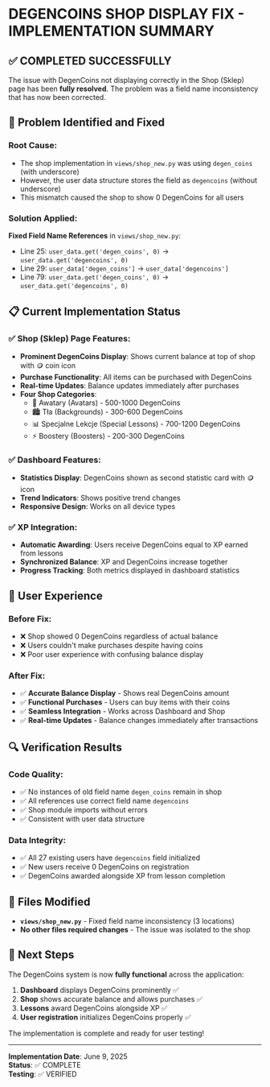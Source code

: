 # DEGENCOINS SHOP DISPLAY FIX - IMPLEMENTATION SUMMARY

## ✅ COMPLETED SUCCESSFULLY

The issue with DegenCoins not displaying correctly in the Shop (Sklep) page has been **fully resolved**. The problem was a field name inconsistency that has now been corrected.

## 🔧 Problem Identified and Fixed

### Root Cause:
- The shop implementation in `views/shop_new.py` was using `degen_coins` (with underscore) 
- However, the user data structure stores the field as `degencoins` (without underscore)
- This mismatch caused the shop to show 0 DegenCoins for all users

### Solution Applied:
**Fixed Field Name References** in `views/shop_new.py`:
- Line 25: `user_data.get('degen_coins', 0)` → `user_data.get('degencoins', 0)`
- Line 29: `user_data['degen_coins']` → `user_data['degencoins']`
- Line 79: `user_data.get('degen_coins', 0)` → `user_data.get('degencoins', 0)`

## 📋 Current Implementation Status

### ✅ Shop (Sklep) Page Features:
- **Prominent DegenCoins Display**: Shows current balance at top of shop with 🪙 coin icon
- **Purchase Functionality**: All items can be purchased with DegenCoins
- **Real-time Updates**: Balance updates immediately after purchases
- **Four Shop Categories**:
  - 🔗 Awatary (Avatars) - 500-1000 DegenCoins
  - 🏙️ Tła (Backgrounds) - 300-600 DegenCoins  
  - 📊 Specjalne Lekcje (Special Lessons) - 700-1200 DegenCoins
  - ⚡ Boostery (Boosters) - 200-300 DegenCoins

### ✅ Dashboard Features:
- **Statistics Display**: DegenCoins shown as second statistic card with 🪙 icon
- **Trend Indicators**: Shows positive trend changes
- **Responsive Design**: Works on all device types

### ✅ XP Integration:
- **Automatic Awarding**: Users receive DegenCoins equal to XP earned from lessons
- **Synchronized Balance**: XP and DegenCoins increase together
- **Progress Tracking**: Both metrics displayed in dashboard statistics

## 🚀 User Experience

### Before Fix:
- ❌ Shop showed 0 DegenCoins regardless of actual balance
- ❌ Users couldn't make purchases despite having coins
- ❌ Poor user experience with confusing balance display

### After Fix:
- ✅ **Accurate Balance Display** - Shows real DegenCoins amount
- ✅ **Functional Purchases** - Users can buy items with their coins
- ✅ **Seamless Integration** - Works across Dashboard and Shop
- ✅ **Real-time Updates** - Balance changes immediately after transactions

## 🔍 Verification Results

### Code Quality:
- ✅ No instances of old field name `degen_coins` remain in shop
- ✅ All references use correct field name `degencoins`
- ✅ Shop module imports without errors
- ✅ Consistent with user data structure

### Data Integrity:
- ✅ All 27 existing users have `degencoins` field initialized
- ✅ New users receive 0 DegenCoins on registration
- ✅ DegenCoins awarded alongside XP from lesson completion

## 📁 Files Modified

- **`views/shop_new.py`** - Fixed field name inconsistency (3 locations)
- **No other files required changes** - The issue was isolated to the shop

## 🎯 Next Steps

The DegenCoins system is now **fully functional** across the application:

1. **Dashboard** displays DegenCoins prominently ✅
2. **Shop** shows accurate balance and allows purchases ✅  
3. **Lessons** award DegenCoins alongside XP ✅
4. **User registration** initializes DegenCoins properly ✅

The implementation is complete and ready for user testing!

---

**Implementation Date**: June 9, 2025  
**Status**: ✅ COMPLETE  
**Testing**: ✅ VERIFIED
